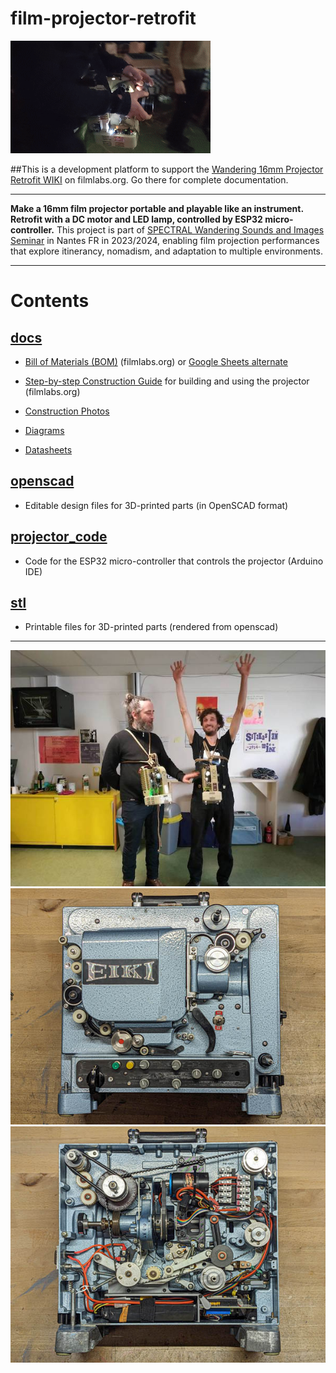 # film-projector-retrofit

![Projection Performance animated GIF](docs/images/p26_walk_320_8fps.gif)

##This is a development platform to support the [Wandering 16mm Projector Retrofit WIKI](https://www.filmlabs.org/wiki/en/meetings_projects/spectral/mire-wandering/wandering-16mmprojection/start) on filmlabs.org. Go there for complete documentation.

----

**Make a 16mm film projector portable and playable like an instrument. Retrofit with a DC motor and LED lamp, controlled by ESP32 micro-controller.**
This project is part of [SPECTRAL Wandering Sounds and Images Seminar](https://www.mire-exp.org/evenement/spectral-wandering-sound-and-images/) in Nantes FR in 2023/2024, enabling film projection performances that explore itinerancy, nomadism, and adaptation to multiple environments.

----

Contents
======

[docs](https://github.com/z-l-p/film-projector-retrofit/tree/main/docs) 
---- 

 - [Bill of Materials (BOM)](https://www.filmlabs.org/wiki/en/meetings_projects/spectral/mire-wandering/wandering-16mmprojection/budget) (filmlabs.org) or [Google Sheets alternate](https://docs.google.com/spreadsheets/d/1z_asHddtIuv7a7RkZ9WCBqF81oMiJ9spwqh7lCQfW5E) 
	
 - [Step-by-step Construction Guide](https://www.filmlabs.org/wiki/en/meetings_projects/spectral/mire-wandering/wandering-16mmprojection/construction_guide/start) for building and using the projector (filmlabs.org)
	
 - [Construction Photos](https://github.com/z-l-p/film-projector-retrofit/tree/main/docs/images)
	
 - [Diagrams](https://github.com/z-l-p/film-projector-retrofit/tree/main/docs/diagrams)
 
 - [Datasheets](https://github.com/z-l-p/film-projector-retrofit/tree/main/docs/datasheets)

[openscad](https://github.com/z-l-p/film-projector-retrofit/tree/main/openscad)
----

 - Editable design files for 3D-printed parts (in OpenSCAD format)

[projector\_code](https://github.com/z-l-p/film-projector-retrofit/tree/main/projector_code)
----

 - Code for the ESP32 micro-controller that controls the projector (Arduino IDE)

[stl](https://github.com/z-l-p/film-projector-retrofit/tree/main/stl)
----

 - Printable files for 3D-printed parts (rendered from openscad)
 
 ----
 
 ![Portable Eumig P26 Projectors](docs/images/spectral-3-projector-no-hands-600.jpg)
 ![Eiki Projector](docs/images/Projector-Outside-600.jpg)
 ![Eiki Projector internals](docs/images/Projector-Inside-600.jpg)


